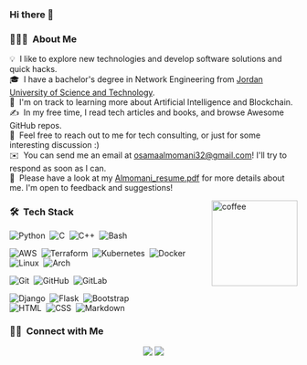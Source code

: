 ### Hi there 👋

### 👨🏻‍💻 &nbsp;About Me

💡 &nbsp;I like to explore new technologies and develop software solutions and quick hacks.\
🎓 &nbsp;I have a bachelor's degree in Network Engineering from [Jordan University of Science and Technology](https://www.just.edu.jo/).\
🌱 &nbsp;I'm on track to learning more about Artificial Intelligence and Blockchain.\
✍️ &nbsp;In my free time, I read tech articles and books, and browse Awesome GitHub repos.\
💬 &nbsp;Feel free to reach out to me for tech consulting, or just for some interesting discussion :\) \
✉️ &nbsp;You can send me an email at osamaalmomani32@gmail.com! I'll try to respond as soon as I can.\
📄 &nbsp;Please have a look at my [Almomani_resume.pdf](https://github.com/OsamaMomani/OsamaMomani/files/12052646/Almomani_resume.pdf) for more details about me. I'm open to feedback and suggestions!

<img width=150px alt="coffee" src="https://github.com/OsamaMomani/OsamaMomani/assets/54727130/608997c0-8db9-4047-b368-9dc8eca74f00" align="right"/>

### 🛠 &nbsp;Tech Stack

![Python](https://img.shields.io/badge/-Python-05122A?style=flat&logo=python)&nbsp;
![C](https://img.shields.io/badge/-C-05122A?style=flat&logo=C&logoColor=A8B9CC)&nbsp;
![C++](https://img.shields.io/badge/-C++-05122A?style=flat&logo=C%2B%2B&logoColor=00599C)&nbsp;
![Bash](https://img.shields.io/badge/-Bash-05122A?style=flat&logo=gnu-bash&logoColor=00599C)&nbsp;

![AWS](https://img.shields.io/badge/-AWS-05122A?style=flat&logo=amazon-aws&logoColor=007ACC)&nbsp;
![Terraform](https://img.shields.io/badge/-Terraform-05122A?style=flat&logo=Terraform&logoColor=007ACC)&nbsp;
![Kubernetes](https://img.shields.io/badge/-Kubernetes-05122A?style=flat&logo=Kubernetes&logoColor=007ACC)&nbsp;
![Docker](https://img.shields.io/badge/-Docker-05122A?style=flat&logo=Docker&logoColor=007ACC)&nbsp;
![Linux](https://img.shields.io/badge/-Linux-05122A?style=flat&logo=Linux&logoColor=007ACC)&nbsp;
![Arch](https://img.shields.io/badge/-Arch-05122A?style=flat&logo=arch-linux&logoColor=007ACC)&nbsp;

![Git](https://img.shields.io/badge/-Git-05122A?style=flat&logo=git)&nbsp;
![GitHub](https://img.shields.io/badge/-GitHub-05122A?style=flat&logo=github)&nbsp;
![GitLab](https://img.shields.io/badge/-GitLab-05122A?style=flat&logo=gitlab)&nbsp;

![Django](https://img.shields.io/badge/-Django-05122A?style=flat&logo=django&logoColor=092E20)&nbsp;
![Flask](https://img.shields.io/badge/-Flask-05122A?style=flat&logo=flask)&nbsp;
![Bootstrap](https://img.shields.io/badge/-Bootstrap-05122A?style=flat&logo=bootstrap&logoColor=563D7C)\
![HTML](https://img.shields.io/badge/-HTML-05122A?style=flat&logo=HTML5)&nbsp;
![CSS](https://img.shields.io/badge/-CSS-05122A?style=flat&logo=CSS3&logoColor=1572B6)&nbsp;
![Markdown](https://img.shields.io/badge/-Markdown-05122A?style=flat&logo=markdown)


### 🤝🏻 &nbsp;Connect with Me

<p align="center">
<a href="https://www.linkedin.com/in/os-momani/"><img src="https://img.shields.io/badge/-Osama%20Almomani-0077B5?style=flat&logo=Linkedin&logoColor=white"/></a>
<a href="mailto:osamaalmomani32@gmail.com"><img src="https://img.shields.io/badge/-osamaalmomani32@gmail.com-D14836?style=flat&logo=Gmail&logoColor=white"/></a>
</p>
